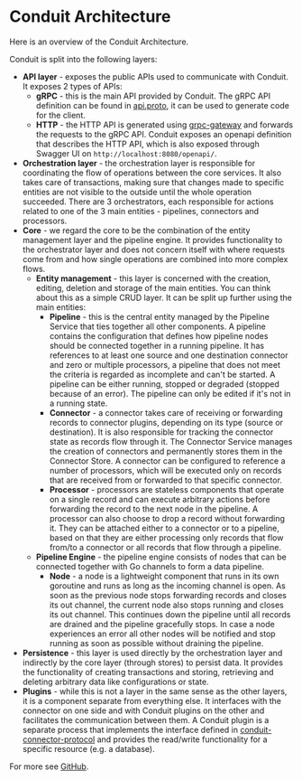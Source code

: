 # Conduit Architecture

Here is an overview of the Conduit Architecture.

Conduit is split into the following layers:

* **API layer** - exposes the public APIs used to communicate with Conduit. It exposes 2 types of APIs:
  * **gRPC** - this is the main API provided by Conduit. The gRPC API definition can be found in [api.proto](https://github.com/ConduitIO/conduit/blob/main/proto/api/v1/api.proto), it can be used to generate code for the client.
  * **HTTP** - the HTTP API is generated using [grpc-gateway](https://github.com/grpc-ecosystem/grpc-gateway) and forwards the requests to the gRPC API. Conduit exposes an openapi definition that describes the HTTP API, which is also exposed through Swagger UI on `http://localhost:8080/openapi/`.
* **Orchestration layer** - the orchestration layer is responsible for coordinating the flow of operations between the core services. It also takes care of transactions, making sure that changes made to specific entities are not visible to the outside until the whole operation succeeded. There are 3 orchestrators, each responsible for actions related to one of the 3 main entities - pipelines, connectors and processors.
* **Core** - we regard the core to be the combination of the entity management layer and the pipeline engine. It provides functionality to the orchestrator layer and does not concern itself with where requests come from and how single operations are combined into more complex flows.
  * **Entity management** - this layer is concerned with the creation, editing, deletion and storage of the main entities. You can think about this as a simple CRUD layer. It can be split up further using the main entities:
    * **Pipeline** - this is the central entity managed by the Pipeline Service that ties together all other components. A pipeline contains the configuration that defines how pipeline nodes should be connected together in a running pipeline. It has references to at least one source and one destination connector and zero or multiple processors, a pipeline that does not meet the criteria is regarded as incomplete and can't be started. A pipeline can be either running, stopped or degraded (stopped because of an error). The pipeline can only be edited if it's not in a running state.
    * **Connector** - a connector takes care of receiving or forwarding records to connector plugins, depending on its type (source or destination). It is also responsible for tracking the connector state as records flow through it. The Connector Service manages the creation of connectors and permanently stores them in the Connector Store. A connector can be configured to reference a number of processors, which will be executed only on records that are received from or forwarded to that specific connector.
    * **Processor** - processors are stateless components that operate on a single record and can execute arbitrary actions before forwarding the record to the next node in the pipeline. A processor can also choose to drop a record without forwarding it. They can be attached either to a connector or to a pipeline, based on that they are either processing only records that flow from/to a connector or all records that flow through a pipeline.
  * **Pipeline Engine** - the pipeline engine consists of nodes that can be connected together with Go channels to form a data pipeline.
    * **Node** - a node is a lightweight component that runs in its own goroutine and runs as long as the incoming channel is open. As soon as the previous node stops forwarding records and closes its out channel, the current node also stops running and closes its out channel. This continues down the pipeline until all records are drained and the pipeline gracefully stops. In case a node experiences an error all other nodes will be notified and stop running as soon as possible without draining the pipeline.
* **Persistence** - this layer is used directly by the orchestration layer and indirectly by the core layer (through stores) to persist data. It provides the functionality of creating transactions and storing, retrieving and deleting arbitrary data like configurations or state.
* **Plugins** - while this is not a layer in the same sense as the other layers, it is a component separate from everything else. It interfaces with the connector on one side and with Conduit plugins on the other and facilitates the communication between them. A Conduit plugin is a separate process that implements the interface defined in [conduit-connector-protocol](https://github.com/ConduitIO/conduit-connector-protocol) and provides the read/write functionality for a specific resource (e.g. a database).

For more see [GitHub](https://github.com/ConduitIO/conduit/blob/main/docs/architecture.md).
